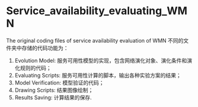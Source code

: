 # Service_availability_evaluating_WMN
The original coding files of service availability evaluation of WMN
不同的文件夹中存储的代码功能为：
1) Evolution Model: 服务可用性模型的实现，包含网络演化对象、演化条件和演化规则的代码；
2) Evaluating Scripts: 服务可用性计算的脚本，输出各种实验方案的结果； 
3) Model Verification: 模型验证的代码；
4) Drawing Scripts: 结果图像绘制；
5) Results Saving: 计算结果的保存.
